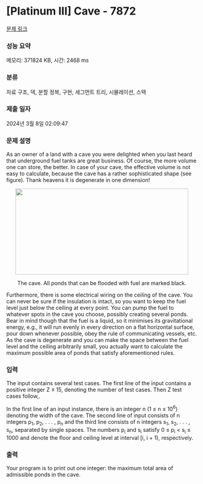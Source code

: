 # [Platinum III] Cave - 7872 

[문제 링크](https://www.acmicpc.net/problem/7872) 

### 성능 요약

메모리: 371824 KB, 시간: 2468 ms

### 분류

자료 구조, 덱, 분할 정복, 구현, 세그먼트 트리, 시뮬레이션, 스택

### 제출 일자

2024년 3월 8일 02:09:47

### 문제 설명

<p>As an owner of a land with a cave you were delighted when you last heard that underground fuel tanks are great business. Of course, the more volume one can store, the better. In case of your cave, the effective volume is not easy to calculate, because the cave has a rather sophisticated shape (see figure). Thank heavens it is degenerate in one dimension!</p>

<p style="text-align: center;"><img alt="" src="https://upload.acmicpc.net/0a665cf0-74b4-4970-bab6-44fe881fe192/-/preview/" style="width: 456px; height: 227px;"></p>

<p style="text-align: center;">The cave. All ponds that can be flooded with fuel are marked black.</p>

<p>Furthermore, there is some electrical wiring on the ceiling of the cave. You can never be sure if the insulation is intact, so you want to keep the fuel level just below the ceiling at every point. You can pump the fuel to whatever spots in the cave you choose, possibly creating several ponds. Bear in mind though that the fuel is a liquid, so it minimises its gravitational energy, e.g., it will run evenly in every direction on a flat horizontal surface, pour down whenever possible, obey the rule of communicating vessels, etc. As the cave is degenerate and you can make the space between the fuel level and the ceiling arbitrarily small, you actually want to calculate the maximum possible area of ponds that satisfy aforementioned rules.</p>

### 입력 

 <p>The input contains several test cases. The first line of the input contains a positive integer Z ≤ 15, denoting the number of test cases. Then Z test cases follow,.</p>

<p>In the first line of an input instance, there is an integer n (1 ≤ n ≤ 10<sup>6</sup>) denoting the width of the cave. The second line of input consists of n integers p<sub>1</sub>, p<sub>2</sub>, . . . , p<sub>n</sub> and the third line consists of n integers s<sub>1</sub>, s<sub>2</sub>, . . . , s<sub>n</sub>, separated by single spaces. The numbers p<sub>i</sub> and s<sub>i</sub> satisfy 0 ≤ p<sub>i</sub> < s<sub>i</sub> ≤ 1000 and denote the floor and ceiling level at interval [i, i + 1), respectively.</p>

### 출력 

 <p>Your program is to print out one integer: the maximum total area of admissible ponds in the cave.</p>

